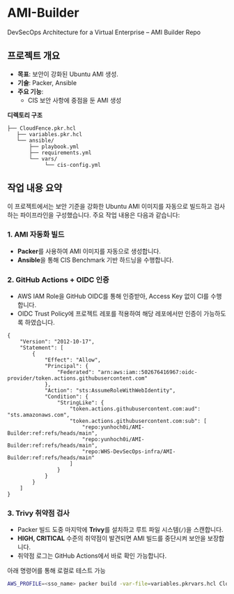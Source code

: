 # AMI-Builder
DevSecOps Architecture for a Virtual Enterprise – AMI Builder Repo

## 프로젝트 개요
- **목표**: 보안이 강화된 Ubuntu AMI 생성.
- **기술**: Packer, Ansible
- **주요 기능**:
  - CIS 보안 사항에 중점을 둔 AMI 생성

**디렉토리 구조**
```
├── CloudFence.pkr.hcl
   ├── variables.pkr.hcl
   └── ansible/
       ├── playbook.yml
       ├── requirements.yml
       └── vars/
            └── cis-config.yml
```

## 작업 내용 요약

이 프로젝트에서는 보안 기준을 강화한 Ubuntu AMI 이미지를 자동으로 빌드하고 검사하는 파이프라인을 구성했습니다. 주요 작업 내용은 다음과 같습니다:

### 1. AMI 자동화 빌드
- **Packer**를 사용하여 AMI 이미지를 자동으로 생성합니다.
- **Ansible**을 통해 CIS Benchmark 기반 하드닝을 수행합니다.

### 2. GitHub Actions + OIDC 인증
- AWS IAM Role을 GitHub OIDC를 통해 인증받아, Access Key 없이 CI를 수행합니다.
- OIDC Trust Policy에 프로젝트 레포를 적용하여 해당 레포에서만 인증이 가능하도록 하였습니다.
```
{
    "Version": "2012-10-17",
    "Statement": [
        {
            "Effect": "Allow",
            "Principal": {
                "Federated": "arn:aws:iam::502676416967:oidc-provider/token.actions.githubusercontent.com"
            },
            "Action": "sts:AssumeRoleWithWebIdentity",
            "Condition": {
                "StringLike": {
                    "token.actions.githubusercontent.com:aud": "sts.amazonaws.com",
                    "token.actions.githubusercontent.com:sub": [
                        "repo:yunhoch0i/AMI-Builder:ref:refs/heads/main",
                        "repo:yunhoch0i/AMI-Builder:ref:refs/heads/main",
                        "repo:WHS-DevSecOps-infra/AMI-Builder:ref:refs/heads/main"
                    ]
                }
            }
        }
    ]
}
```

### 3. Trivy 취약점 검사
- Packer 빌드 도중 마지막에 **Trivy**를 설치하고 루트 파일 시스템(`/`)을 스캔합니다.
- **HIGH, CRITICAL** 수준의 취약점이 발견되면 AMI 빌드를 중단시켜 보안을 보장합니다.
- 취약점 로그는 GitHub Actions에서 바로 확인 가능합니다.



아래 명령어를 통해 로컬로 테스트 가능 
```bash
AWS_PROFILE=<sso_name> packer build -var-file=variables.pkrvars.hcl CloudFence.pkr.hcl
```